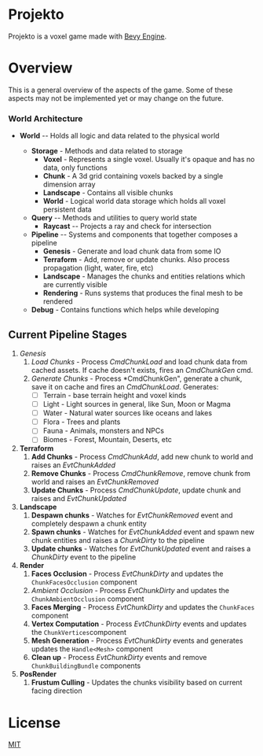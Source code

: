 # Projekto

Projekto is a voxel game made with [Bevy Engine](https://github.com/bevyengine/bevy).


# Overview

This is a general overview of the aspects of the game. Some of these aspects may not be implemented yet or may change on the future.

### World Architecture

- **World** -- Holds all logic and data related to the physical world
  - **Storage** - Methods and data related to storage
    - **Voxel** - Represents a single voxel. Usually it's opaque and has no data, only functions
    - **Chunk** - A 3d grid containing voxels backed by a single dimension array
    - **Landscape** - Contains all visible chunks
    - **World** - Logical world data storage which holds all voxel persistent data
  - **Query** -- Methods and utilities to query world state
    - **Raycast** -- Projects a ray and check for intersection
  - **Pipeline** -- Systems and components that together composes a pipeline
    - **Genesis** - Generate and load chunk data from some IO
    - **Terraform** - Add, remove or update chunks. Also process propagation (light, water, fire, etc)
    - **Landscape** - Manages the chunks and entities relations which are currently visible
    - **Rendering** - Runs systems that produces the final mesh to be rendered 
  - **Debug** - Contains functions which helps while developing

  <!-- - **Manipulation** - Commands to manipulate the world 
    - **Set Voxel** - Set a voxel value in a given point on the world
    - **Spawn Chunk**  - Spawns a chunk in a given position
    - **Despawn Chunk** - Despawn chunk in a given position -->
  <!--- **Propagation** - Any computation task that needs propagate some value over the world
    - **Light** - Propagates sun and artificial light over the world
    - **Water** - Propagates water over the world
    - **Fire** - Propagates fire over the world
    - **Physics** - Propagate physics behavior, like structures collapse, over the world -->
  <!-- - **Rendering** - Steps to render the final visible chunk
    - **Faces Occlusion** - Hides chunks and voxels that doesn't needs to be rendered
    - **Ambient Occlusion** - Computes the AO of each face
    - **Faces Merge** - Merge faces with the same properties to reduce the number of vertices
    - **Vertex Computation** - Computes the vertices for all visible and merges faces 
    - **Mesh Generation** - Generates the final mesh using the computed vertices -->

## Current Pipeline Stages

1. *Genesis*
    1. *Load Chunks* - Process *CmdChunkLoad* and load chunk data from cached assets. If cache doesn't exists, fires an *CmdChunkGen* cmd.
    2. *Generate Chunks* - Process *CmdChunkGen", generate a chunk, save it on cache and fires an *CmdChunkLoad*. Generates:
        * [ ] Terrain - base terrain height and voxel kinds
        * [ ] Light - Light sources in general, like Sun, Moon or Magma
        * [ ] Water - Natural water sources like oceans and lakes
        * [ ] Flora - Trees and plants
        * [ ] Fauna - Animals, monsters and NPCs
        * [ ] Biomes - Forest, Mountain, Deserts, etc
2. **Terraform**
    1. **Add Chunks** - Process *CmdChunkAdd*, add new chunk to world and raises an *EvtChunkAdded*
    2. **Remove Chunks** - Process *CmdChunkRemove*, remove chunk from world and raises an *EvtChunkRemoved*
    3. **Update Chunks** - Process *CmdChunkUpdate*, update chunk and raises and *EvtChunkUpdated*
3. **Landscape**
    1. **Despawn chunks** - Watches for *EvtChunkRemoved* event and completely despawn a chunk entity
    2. **Spawn chunks** - Watches for *EvtChunkAdded* event and spawn new chunk entities and raises a *ChunkDirty* to the pipeline
    3. **Update chunks** - Watches for *EvtChunkUpdated* event and raises a *ChunkDirty* event to the pipeline
4. **Render**
    1. **Faces Occlusion** - Process *EvtChunkDirty* and updates the `ChunkFacesOcclusion` component
    2. *Ambient Occlusion* - Process *EvtChunkDirty* and updates the `ChunkAmbientOcclusion` component
    3. **Faces Merging** - Process *EvtChunkDirty* and updates the `ChunkFaces` component
    4. **Vertex Computation** - Process *EvtChunkDirty* events and updates the `ChunkVertices`component
    5. **Mesh Generation** - Process *EvtChunkDirty* events and generates updates the `Handle<Mesh>` component
    6. **Clean up** - Process *EvtChunkDirty* events and remove `ChunkBuildingBundle` components
5. **PosRender**
    1. **Frustum Culling** - Updates the chunks visibility based on current facing direction


# License
[MIT](https://choosealicense.com/licenses/mit/)